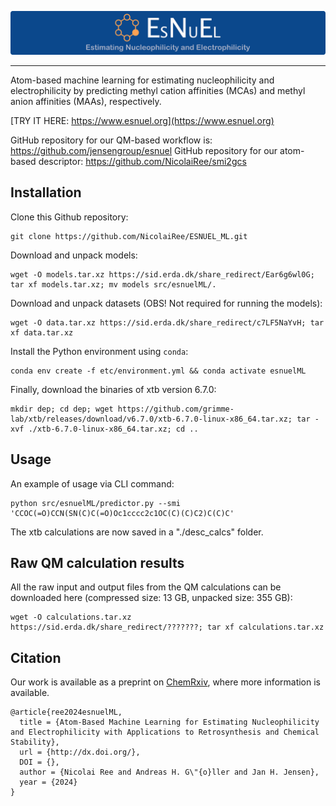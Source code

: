 <p align="center">
  <img src="image/logo.png"/>
</p>

---

Atom-based machine learning for estimating nucleophilicity and electrophilicity by predicting methyl cation affinities (MCAs) and methyl anion affinities
(MAAs), respectively.

[TRY IT HERE: https://www.esnuel.org](https://www.esnuel.org)

GitHub repository for our QM-based workflow is: https://github.com/jensengroup/esnuel
GitHub repository for our atom-based descriptor: https://github.com/NicolaiRee/smi2gcs


## Installation

Clone this Github repository:

    git clone https://github.com/NicolaiRee/ESNUEL_ML.git

Download and unpack models:

    wget -O models.tar.xz https://sid.erda.dk/share_redirect/Ear6g6wl0G; tar xf models.tar.xz; mv models src/esnuelML/.

Download and unpack datasets (OBS! Not required for running the models):

    wget -O data.tar.xz https://sid.erda.dk/share_redirect/c7LF5NaYvH; tar xf data.tar.xz

Install the Python environment using `conda`:

    conda env create -f etc/environment.yml && conda activate esnuelML

Finally, download the binaries of xtb version 6.7.0:

    mkdir dep; cd dep; wget https://github.com/grimme-lab/xtb/releases/download/v6.7.0/xtb-6.7.0-linux-x86_64.tar.xz; tar -xvf ./xtb-6.7.0-linux-x86_64.tar.xz; cd ..


## Usage

An example of usage via CLI command:

    python src/esnuelML/predictor.py --smi 'CCOC(=O)CCN(SN(C)C(=O)Oc1cccc2c1OC(C)(C)C2)C(C)C'

The xtb calculations are now saved in a "./desc_calcs" folder.


## Raw QM calculation results
All the raw input and output files from the QM calculations can be downloaded here (compressed size: 13 GB, unpacked size: 355 GB):

    wget -O calculations.tar.xz https://sid.erda.dk/share_redirect/???????; tar xf calculations.tar.xz


## Citation 

Our work is available as a preprint on [ChemRxiv](https://doi.org/), where more information is available.
```
@article{ree2024esnuelML,
  title = {Atom-Based Machine Learning for Estimating Nucleophilicity and Electrophilicity with Applications to Retrosynthesis and Chemical Stability},
  url = {http://dx.doi.org/},
  DOI = {},
  author = {Nicolai Ree and Andreas H. G\"{o}ller and Jan H. Jensen},
  year = {2024}
}
```
